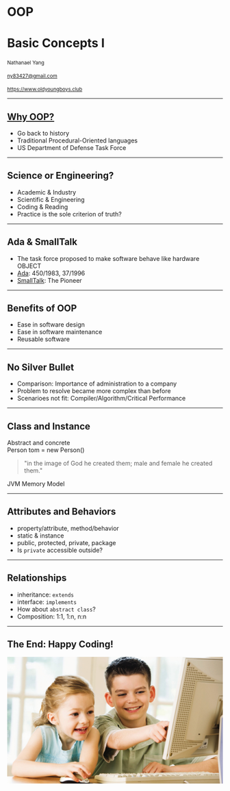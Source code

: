 # OOP
# Basic Concepts I

<small>Nathanael Yang</small>

<small>ny83427@gmail.com</small>

<small>https://www.oldyoungboys.club</small>

---

## [Why OOP?](http://www.ntu.edu.sg/home/ehchua/programming/java/J3a_OOPBasics.html)
* Go back to history
* Traditional Procedural-Oriented languages
* US Department of Defense Task Force

---

## Science or Engineering?
* Academic & Industry
* Scientific & Engineering
* Coding & Reading
* Practice is the sole criterion of truth?

---

## Ada & SmallTalk
* The task force proposed to make software behave like hardware OBJECT
* [Ada](http://bit.ly/2M2go0M): 450/1983, 37/1996
* [SmallTalk](https://en.wikipedia.org/wiki/Smalltalk): The Pioneer

---

## Benefits of OOP
* Ease in software design
* Ease in software maintenance
* Reusable software

---

## No Silver Bullet
* Comparison: Importance of administration to a company
* Problem to resolve became more complex than before
* Scenarioes not fit: Compiler/Algorithm/Critical Performance

---

## Class and Instance
Abstract and concrete  
Person tom = new Person()

> "in the image of God he created them;
>  male and female he created them."

JVM Memory Model

---

## Attributes and Behaviors
* property/attribute, method/behavior
* static & instance
* public, protected, private, package
* Is `private` accessible outside?

---

## Relationships
* inheritance: `extends`
* interface: `implements`
* How about `abstract class`?
* Composition: 1:1, 1:n, n:n

---

## The End: Happy Coding!
![](../chapter2/happy-coding.jpg)<!-- .element width="80%" height="65%" -->